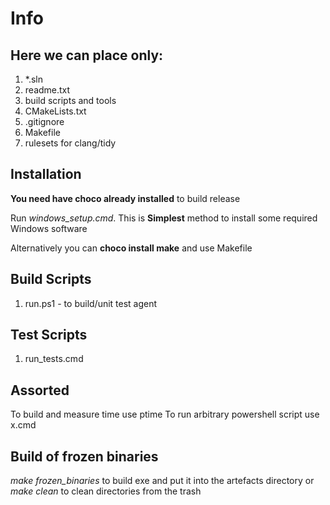 # Info

## Here we can place only:

1. \*.sln
2. readme.txt
3. build scripts and tools
4. CMakeLists.txt
5. .gitignore
6. Makefile
7. rulesets for clang/tidy

## Installation

**You need have choco already installed** to build release

Run _windows_setup.cmd_. This is **Simplest** method to install some required Windows software

Alternatively you can **choco install make** and use Makefile

## Build Scripts

1. run.ps1 - to build/unit test agent

## Test Scripts

1. run_tests.cmd

## Assorted

To build and measure time use ptime
To run arbitrary powershell script use x.cmd

## Build of frozen binaries

_make frozen_binaries_ to build exe and put it into the artefacts directory
or
_make clean_ to clean directories from the trash
